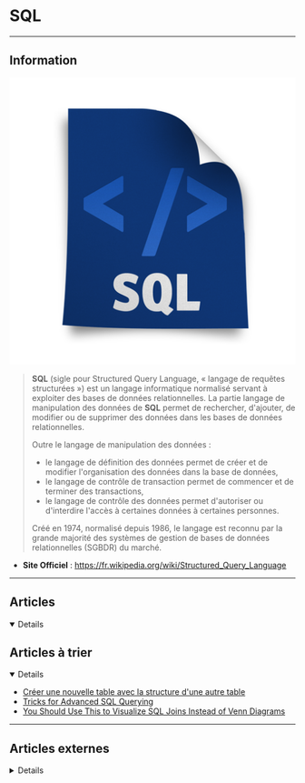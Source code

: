 # SQL
----

## <i class="fa-solid fa-hashtag"></i> Information

![Logo](../../_media/developpement/sql/sql.png ':size=250 :no-zoom')


> <i class="fa-solid fa-quote-left"></i> **SQL** (sigle pour Structured Query Language, « langage de requêtes structurées ») est un langage informatique normalisé servant à exploiter des bases de données relationnelles. La partie langage de manipulation des données de **SQL** permet de rechercher, d'ajouter, de modifier ou de supprimer des données dans les bases de données relationnelles.
>
> Outre le langage de manipulation des données :
>
> - le langage de définition des données permet de créer et de modifier l'organisation des données dans la base de données,
> - le langage de contrôle de transaction permet de commencer et de terminer des transactions,
> - le langage de contrôle des données permet d'autoriser ou d'interdire l'accès à certaines données à certaines personnes.
>
> Créé en 1974, normalisé depuis 1986, le langage est reconnu par la grande majorité des systèmes de gestion de bases de données relationnelles (SGBDR) du marché. <i class="fa-solid fa-quote-left fa-rotate-180"></i>


- <i class="fa-solid fa-globe"></i> **Site Officiel** : https://fr.wikipedia.org/wiki/Structured_Query_Language


---

## <i class="fa-regular fa-newspaper"></i> Articles

<details open>

</details>

## <i class="fa-solid fa-glasses"></i> Articles à trier

<details open>

- [Créer une nouvelle table avec la structure d'une autre table](atrier/dev/sql/sql_001.md)
- [Tricks for Advanced SQL Querying](atrier/dev/sql/sql_002.md)
- [You Should Use This to Visualize SQL Joins Instead of Venn Diagrams](atrier/dev/sql/sql_003.md)

</details>

---

## <i class="fa-solid fa-glasses"></i> Articles externes

<details>

- https://www.tutorialspoint.com/sql/index.htm
- https://www.w3schools.com/sql/default.asp
- [Les intervalles de valeurs](https://fljd.in/2021/06/09/les-intervalles-de-valeurs/)
- [How To Use Foreign Keys in SQL](https://www.digitalocean.com/community/tutorials/how-to-use-foreign-keys-in-sql)
- [What Are Foreign Keys in SQL Databases?](https://www.makeuseof.com/foreign-keys-sql-databases/)
- [SQL Comments Tutorial with Example](https://www.poftut.com/sql-comments-tutorial-with-example/)
- [How to Create a Table in SQL](https://www.makeuseof.com/sql-create-table/)
- [Everything You Need to Know About the SQL GROUP BY Statement](https://www.makeuseof.com/sql-group-by/)
- [Functions for Use in SELECT and WHERE Clauses](https://www.oreilly.com/library/view/mysql-reference-manual/0596002653/ch06s03.html)
- [Apprendre le SQL](https://sql.sh/)
- [w3schools - SQL Tutorial](https://www.w3schools.com/sql/default.asp)
- [How to Query Multiple Database Tables at Once With SQL Joins](https://www.makeuseof.com/how-to-query-multiple-database-tables-with-sql-joins/)
- [11 Must-Know SQL Statements for Data Scientists](https://towardsdatascience.com/11-must-know-sql-statements-for-data-scientists-a098b14c470a)
- [How To SELECT Rows FROM Tables in SQL](https://www.digitalocean.com/community/tutorials/how-to-select-rows-from-tables-in-sql)
- [How To Use WHERE Clauses in SQL](https://www.digitalocean.com/community/tutorials/how-to-use-where-clauses-in-sql)
- [How To Use Comparison and IS NULL Operators in SQL](https://www.digitalocean.com/community/tutorials/how-to-use-comparison-and-is-null-operators-in-sql)
- [How To Use the BETWEEN and IN Operators in SQL](https://www.digitalocean.com/community/tutorials/how-to-use-the-between-and-in-operators-in-sql)
- [What is SQL?](https://www.digitalocean.com/community/tutorials/what-is-sql)
- [How To Create and Manage Tables in SQL](https://www.digitalocean.com/community/tutorials/how-to-create-and-manage-tables-in-sql)
- [How To Use Wildcards in SQL](https://www.digitalocean.com/community/tutorials/how-to-use-wildcards-in-sql)
- [How To Update Data in SQL](https://www.digitalocean.com/community/tutorials/how-to-update-data-in-sql)
- [How To Use Joins in SQL](https://www.digitalocean.com/community/tutorials/how-to-use-joins-in-sql)
- [How To Insert Data in SQL](https://www.digitalocean.com/community/cheatsheets/how-to-insert-data-in-sql)
- [How To Delete Data in SQL](https://www.digitalocean.com/community/cheatsheets/how-to-delete-data-in-sql)
- [How To Use Constraints in SQL](https://www.digitalocean.com/community/cheatsheets/how-to-use-constraints-in-sql)
- [Understanding SQL Constraints](https://www.digitalocean.com/community/conceptual_articles/understanding-sql-constraints)
- [How to Build Advanced SQL](https://medium.com/better-programming/how-to-build-advanced-sql-798d615ba323)
- [We Put a SQL Database on the Internet](https://dzone.com/articles/we-put-a-sql-database-on-the-internet)
- [Database Fundamentals #24: More Filtering Data](https://dzone.com/articles/database-fundamentals-24-more-filtering-data)
- [Why SQL Should Be Used for Data Analysis](https://opensourceforu.com/2020/01/why-sql-should-be-used-for-data-analysis/)
- [Simplifying Statistics with SQL for Data Analysis](https://opensourceforu.com/2020/03/simplifying-statistics-with-sql-for-data-analysis/)
- [Using SQL for Regression Analysis](https://opensourceforu.com/2020/03/using-sql-for-regression-analysis/)
- [SQL: Using the SELECT Statement](https://dzone.com/articles/sql-using-the-select-statement)
- [Écrire ses tests unitaires en SQL](https://fljd.in/2020/05/14/ecrire-ses-tests-unitaires-en-sql/)
- [Mémo SQL pour la Data Science](http://datatrucmuche.com/memo-sql-pour-la-data-science/)
- [The Benefit of Partial Indexes in Distributed SQL Databases](https://dzone.com/articles/the-benefit-of-partial-indexes-in-distributed-sql)
- [Index décomplexé](https://fljd.in/2019/09/27/index-decomplexe/)
- [Supprimer des doublons en SQL](https://blog.pagesd.info/2020/01/13/supprimer-doublon-sql/)
- [What Is Distributed SQL?](https://dzone.com/articles/what-is-distributed-sql)
- [SQL INSERT, UPDATE, DELETE — Oh My!](https://dzone.com/articles/sql-insert-sql-update-sql-delete-oh-my)
- [The Essential SQL Commands Cheat Sheet for Beginners](https://www.makeuseof.com/tag/sql-commands-cheat-sheet/)
- [The Secrets of Indexes and Foreign Keys](https://dzone.com/articles/the-secrets-of-indexes-amp-foreign-keys)
- [Create Empty Optional SQL Clauses With jOOQ](https://dzone.com/articles/create-empty-optional-sql-clauses-with-jooq)
- [SQL DISTINCT Is Not a Function](https://dzone.com/articles/sql-distinct-is-not-a-function)
- [Testing data quality with SQL assertions](https://dataform.co/blog/data-assertions)
- [SQL queries don't start with SELECT](https://jvns.ca/blog/2019/10/03/sql-queries-don-t-start-with-select/)
- [SQL UPDATE Statement and Query with Examples](https://www.poftut.com/sql-update-statement-and-query-with-examples/)
- [Database Fundamentals #21: Using the JOIN Operator, OUTER JOIN](https://dzone.com/articles/database-fundamentals-21-using-the-join-operator-o)
- [4 Ways To Calculate A Running Total With SQL](https://medium.com/coriers/4-ways-to-calculate-a-running-total-with-sql-986d0019185c)
- [Comparer 2 tables SQL et lister les différences](https://www.jbnet.fr/systeme/sql/comparer-2-tables-sql-et-lister-les-differences.html)
- [Bad Query Performance Tips Rebutted](https://dzone.com/articles/bad-query-performance-tips-rebutted)
- [Top 30 SQL Interview Question and Answers](https://dzone.com/articles/top-30-sql-interview-question-amp-answer)
- [How to Apply Non-Standard SQL Formatting Using SQL Prompt](https://dzone.com/articles/how-to-apply-non-standard-sql-formatting-using-sql)
- [Type-Safe Implicit JOIN Through Path Navigation in jOOQ 3.11](https://dzone.com/articles/type-safe-implicit-join-through-path-navigation-in)
- [Map Reducing a Set of Values Into a Dynamic SQL UNION Query](https://dzone.com/articles/map-reducing-a-set-of-values-into-a-dynamic-sql-un)
- [Consider Using [NOT] EXISTS Instead of [NOT] IN](https://dzone.com/articles/consider-using-not-exists-instead-of-not-in-subque)
- [Clever Ways to Use an SQL Concatenation String](https://www.makeuseof.com/tag/clever-ways-use-sql-concatenation-string/)
- [13 Most Important SQL Commands Any Programmer Should Know](https://www.makeuseof.com/tag/important-sql-commands-programmer-know/)
- [What Is An SQL Injection? - MakeUseOf Explains](https://www.makeuseof.com/tag/sql-injection-makeuseof-explains/)
- [Typecasting in SQL Could Force Database to Not Take Into Account Index or Sort Columns](https://dzone.com/articles/typecasting-in-sql-could-force-database-to-not-tak)
- [How nearForm Approaches SQL Injection Prevention](https://dzone.com/articles/how-nearform-approaches-sql-injection-prevention)
- [Event Analytics: How to Define User Sessions With SQL](https://dzone.com/articles/event-analytics-how-to-define-user-sessions-with-s-1)
- [The Performance Difference Between SQL Row-by-Row Updating, Batch Updating, and Bulk Updating](https://dzone.com/articles/the-performance-difference-between-sql-row-by-row)
- [When Using Bind Variables Is Not Enough: Dynamic IN Lists](https://dzone.com/articles/when-using-bind-variables-is-not-enough-dynamic-in)
- [Why SQL Bind Variables Are Important for Performance](https://dzone.com/articles/why-sql-bind-variables-are-important-for-performan)
- [How to Define User Sessions With SQL](https://dzone.com/articles/how-to-define-user-sessions-with-sql)
- [Getting started with SQL](https://opensource.com/article/18/2/getting-started-sql)
- [The Best Way to Write a SQL Query](https://dzone.com/articles/the-better-way-to-write-sql-query)
- [Why You Should Not Use SELECT *](https://dzone.com/articles/why-you-should-not-use-select)
- [SQL conception et mise en œuvre](https://postgresql.developpez.com/cours-complet/sql-conception-mise-en-oeuvre/)
- [How To Create, Use and Delete SQL View?](https://www.poftut.com/how-to-create-use-and-delete-sql-view/)
- [Tracking SQL queries](https://jacobbednarz.com/posts/tracking-sql-queries)
- [Care To Know Clauses: All About SELECT, FROM, WHERE, GROUP BY, HAVING, ORDER BY, and LIMIT](https://severalnines.com/blog/care-know-clauses-all-about-select-where-group-having-order-and-limit)
- [Advanced SQL for Data Professionals](https://levelup.gitconnected.com/advanced-sql-for-data-professionals-e0ef0740e8e1)
- [Your SQL is Bad (You Should Feel Bad)](https://blog.devgenius.io/write-sql-like-google-your-sql-is-bad-you-should-feel-bad-4fbacd1fbd3)
- [SQL Like a Pro: Please Stop Using Distinct!!](https://jmarquesdatabeyond.medium.com/sql-like-a-pro-please-stop-using-distinct-31bdb6481256)
- [Master SQL Queries (in 5 minutes)](https://rajansahu713.medium.com/master-sql-queries-in-5-minutes-ca417519b469)
- [Anomaly Detection in SQL](https://towardsdatascience.com/anomaly-detection-in-sql-2bcd8648f7a8)
- [5 Portfolio-Worthy SQL Project Ideas for Beginners](https://medium.com/learning-sql/5-portfolio-worthy-sql-project-ideas-for-beginners-c4bfb1ca4b92)
- [10 Core SQL Concepts Every Developer Needs to Know](https://medium.com/geekculture/10-core-sql-concepts-every-developer-needs-to-know-10ed6d1ebb67)
- [5 Portfolio-Worthy SQL Project Ideas for Beginners](https://medium.com/learning-sql/5-portfolio-worthy-sql-project-ideas-for-beginners-c4bfb1ca4b92)

</details>